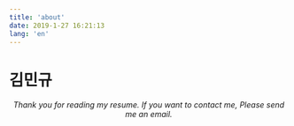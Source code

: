 ```yaml
---
title: 'about'
date: 2019-1-27 16:21:13
lang: 'en'
---
```


# 김민규

<div align="center">

_Thank you for reading my resume. If you want to contact me, Please send me an email._

</div>
